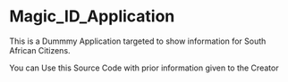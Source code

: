 # Magic_ID_Application

This is a Dummmy Application targeted to show information for South African Citizens.

You can Use this Source Code with prior information given to the Creator
